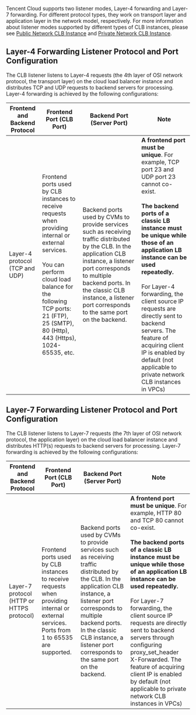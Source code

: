
Tencent Cloud supports two listener modes, Layer-4 forwarding and Layer-7 forwarding. For different protocol types, they work on transport layer and application layer in the network model, respectively. For more information about listener modes supported by different types of CLB instances, please see [Public Network CLB Instance](https://intl.cloud.tencent.com/document/product/214/6147) and [Private Network CLB Instance](https://intl.cloud.tencent.com/document/product/214/6148).


## Layer-4 Forwarding Listener Protocol and Port Configuration
The CLB listener listens to Layer-4 requests (the 4th layer of OSI network protocol, the transport layer) on the cloud load balancer instance and distributes TCP and UDP requests to backend servers for processing. Layer-4 forwarding is achieved by the following configurations:

| Frontend and Backend Protocol | Frontend Port (CLB Port) | Backend Port (Server Port) | Note |
|--|--|--|--|
| Layer-4 protocol (TCP and UDP) | Frontend ports used by CLB instances to receive requests when providing internal or external services. <br><br>You can perform cloud load balance for the following TCP ports: 21 (FTP), 25 (SMTP), 80 (Http), 443 (Https), 1024-65535, etc. | Backend ports used by CVMs to provide services such as receiving traffic distributed by the CLB. In the application CLB instance, a listener port corresponds to multiple backend ports. In the classic CLB instance, a listener port corresponds to the same port on the backend. | **A frontend port must be unique**. For example, TCP port 23 and UDP port 23 cannot co-exist. <br><br>**The backend ports of a classic LB instance must be unique while those of an application LB instance can be used repeatedly.**<br><br>For Layer-4 forwarding, the client source IP requests are directly sent to backend servers. The feature of acquiring client IP is enabled by default (not applicable to private network CLB instances in VPCs) |


## Layer-7 Forwarding Listener Protocol and Port Configuration
The CLB listener listens to Layer-7 requests (the 7th layer of OSI network protocol, the application layer) on the cloud load balancer instance and distributes HTTP(s) requests to backend servers for processing. Layer-7 forwarding is achieved by the following configurations:

| Frontend and Backend Protocol | Frontend Port (CLB Port) | Backend Port (Server Port) | Note |
|--|--|--|--|
| Layer-7 protocol (HTTP or HTTPS protocol) | Frontend ports used by CLB instances to receive requests when providing internal or external services. <br>Ports from 1 to 65535 are supported. | Backend ports used by CVMs to provide services such as receiving traffic distributed by the CLB. In the application CLB instance, a listener port corresponds to multiple backend ports. In the classic CLB instance, a listener port corresponds to the same port on the backend. | **A frontend port must be unique**. For example, HTTP 80 and TCP 80 cannot co-exist. <br><br>**The backend ports of a classic LB instance must be unique while those of an application LB instance can be used repeatedly.**<br><br>For Layer-7 forwarding, the client source IP requests are directly sent to backend servers through configuring proxy_set_header X-Forwarded. The feature of acquiring client IP is enabled by default (not applicable to private network CLB instances in VPCs) |



